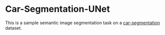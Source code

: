 # Car-Segmentation-UNet

This is a sample semantic image segmentation task on a [car-segmentation](https://www.kaggle.com/datasets/intelecai/car-segmentation) dataset.
